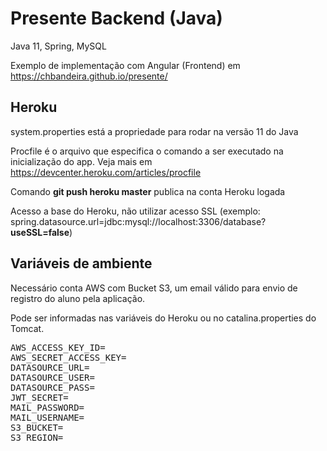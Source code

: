 # Presente Backend (Java)

Java 11, Spring, MySQL

Exemplo de implementação com Angular (Frontend) em https://chbandeira.github.io/presente/

## Heroku

system.properties está a propriedade para rodar na versão 11 do Java

Procfile é o arquivo que especifica o comando a ser executado na inicialização do app. Veja mais em https://devcenter.heroku.com/articles/procfile

Comando <b>git push heroku master</b> publica na conta Heroku logada

Acesso a base do Heroku, não utilizar acesso SSL (exemplo: spring.datasource.url=jdbc:mysql://localhost:3306/database?<b>useSSL=false</b>) 

## Variáveis de ambiente

Necessário conta AWS com Bucket S3, um email válido para envio de registro do aluno pela aplicação.

Pode ser informadas nas variáveis do Heroku ou no catalina.properties do Tomcat. 

<pre>
AWS_ACCESS_KEY_ID=
AWS_SECRET_ACCESS_KEY=
DATASOURCE_URL=
DATASOURCE_USER=
DATASOURCE_PASS=
JWT_SECRET=<algum aleatório a sua escolha>
MAIL_PASSWORD=
MAIL_USERNAME=
S3_BUCKET=
S3_REGION=
</pre>